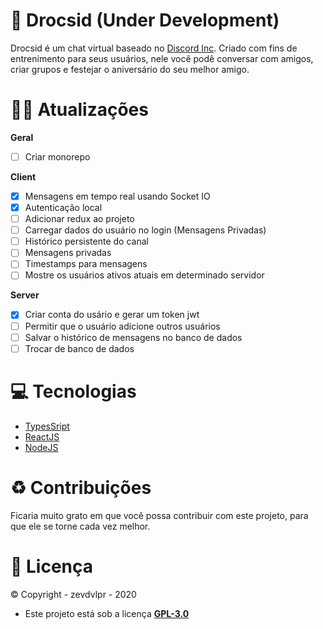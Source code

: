 # 👾 Drocsid (Under Development)

Drocsid é um chat virtual baseado no [Discord Inc](https://discord.com). Criado com fins de entrenimento para seus usuários, nele você podê conversar com amigos, criar grupos e festejar o aniversário do seu melhor amigo.

# 🧙‍♂️ Atualizações

**Geral**

- [ ] Criar monorepo

**Client**

- [x] Mensagens em tempo real usando Socket IO
- [x] Autenticação local
- [ ] Adicionar redux ao projeto
- [ ] Carregar dados do usuário no login (Mensagens Privadas)
- [ ] Histórico persistente do canal
- [ ] Mensagens privadas
- [ ] Timestamps para mensagens
- [ ] Mostre os usuários ativos atuais em determinado servidor

**Server**

- [x] Criar conta do usário e gerar um token jwt
- [ ] Permitir que o usuário adicione outros usuários
- [ ] Salvar o histórico de mensagens no banco de dados
- [ ] Trocar de banco de dados

# 💻 Tecnologias

- [TypesSript](https://www.typescriptlang.org/)
- [ReactJS](https://reactjs.org/)
- [NodeJS](https://nodejs.org/)

# ♻️ Contribuições

Ficaria muito grato em que você possa contribuir com este projeto, para que ele se torne cada vez melhor.

# 🛃 Licença

©️ Copyright - zevdvlpr - 2020

- Este projeto está sob a licença **[GPL-3.0](https://github.com/zevdvlpr/drocsid/blob/master/LICENSE)**
